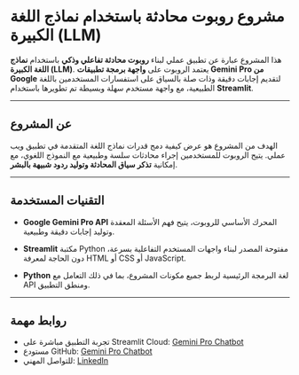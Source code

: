 # مشروع روبوت محادثة باستخدام نماذج اللغة الكبيرة (LLM)

هذا المشروع عبارة عن تطبيق عملي لبناء **روبوت محادثة تفاعلي وذكي** باستخدام **نماذج اللغة الكبيرة (LLM)**. يعتمد الروبوت على **واجهة برمجة تطبيقات Gemini Pro من Google** لتقديم إجابات دقيقة وذات صلة بالسياق على استفسارات المستخدمين باللغة الطبيعية، مع واجهة مستخدم سهلة وبسيطة تم تطويرها باستخدام **Streamlit**.

---

## عن المشروع

الهدف من المشروع هو عرض كيفية دمج قدرات نماذج اللغة المتقدمة في تطبيق ويب عملي. يتيح الروبوت للمستخدمين إجراء محادثات سلسة وطبيعية مع النموذج اللغوي، مع إمكانية **تذكر سياق المحادثة وتوليد ردود شبيهة بالبشر**.

---

## التقنيات المستخدمة

* **Google Gemini Pro API**
  المحرك الأساسي للروبوت، يتيح فهم الأسئلة المعقدة وتوليد إجابات دقيقة وطبيعية.

* **Streamlit**
  مكتبة Python مفتوحة المصدر لبناء واجهات المستخدم التفاعلية بسرعة، دون الحاجة لمعرفة HTML أو CSS أو JavaScript.

* **Python**
  لغة البرمجة الرئيسية لربط جميع مكونات المشروع، بما في ذلك التعامل مع API ومنطق التطبيق.

---

## روابط مهمة

* تجربة التطبيق مباشرة على Streamlit Cloud: [Gemini Pro Chatbot](https://geminiprochatbot-dzudvofqhwn6hehxraurpx.streamlit.app/)
* مستودع GitHub: [Gemini Pro Chatbot](https://github.com/abdo7820/Gemini_Pro_Chatbot)
* للتواصل المهني: [LinkedIn](https://www.linkedin.com/in/abdulrah-manmohamed-yousry/)

